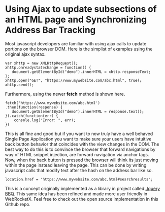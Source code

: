 <h1>Using Ajax to update subsections of an HTML page and Synchronizing Address Bar Tracking</h1>

Most javascript developers are familiar with using ajax calls to update portions on the browser DOM.  Here is the simplist of examples using the original ajax syntax.

```
var xhttp = new XMLHttpRequest();
xhttp.onreadystatechange = function() {
   document.getElementById("demo").innerHTML = xhttp.responseText;    
};
xhttp.open("GET", "https://www.mywebsite.com/abc.html", true);
xhttp.send();
```

Furthermore, using the newer <b>fetch</b> method is shown here.

```
fetch('https://www.mywebsite.com/abc.html')
.then(function(response) {
   document.getElementById("demo").innerHTML = response.text();    
}).catch(function(err) {
    console.log("Error: ", err);
})
```

This is all fine and good but if you want to now truly have a well behaved Single Page Application you want to make sure your users have intuitive back button behavior that coincides with the view changes in the DOM.  The best way to do this is to convince the browser that forward navigations by way of HTML snippet injection, are forward navigation via anchor tags.  Now, when the back button is pressed the browser will think its just moving within the page instead leaving the page.  This can be done by writing javascript calls that modify text after the hash on the address bar like so.

```
location.href = "https://www.mywebsite.com/abc.html#searchresults";
```

This is a concept originally implemented as a library in project called <a href="https://github.com/cowboy/jquery-bbq">Jquery BBQ</a>.  This same idea has been refined and made more user friendly in WebRocketX.  Feel free to check out the open source implementation in this Github repo.

